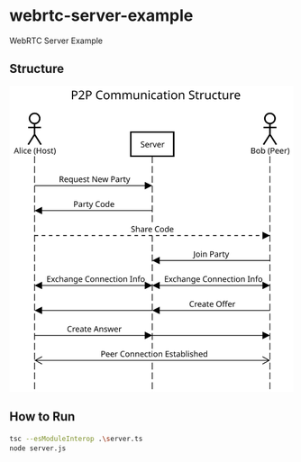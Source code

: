 # webrtc-server-example

WebRTC Server Example

## Structure

![P2P Communication Structure](./structure.svg)

## How to Run

```Bash
tsc --esModuleInterop .\server.ts
node server.js
```
